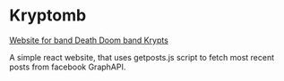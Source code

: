# Kryptomb

[Website for band Death Doom band Krypts](krypts.netlify.com)

A simple react website, that uses getposts.js script to fetch most recent posts from facebook GraphAPI.
